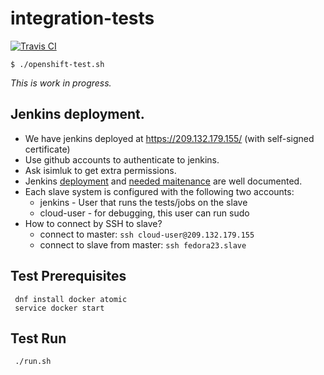 # integration-tests
[![Travis CI](https://secure.travis-ci.org/ViaQ/integration-tests.png)](http://travis-ci.org/#!/ViaQ/integration-tests)

    $ ./openshift-test.sh

*This is work in progress.*

## Jenkins deployment.

+ We have jenkins deployed at https://209.132.179.155/ (with self-signed certificate)
+ Use github accounts to authenticate to jenkins.
+ Ask isimluk to get extra permissions.
+ Jenkins [deployment](jenkins/deployment.md) and [needed maitenance](jenkins/maintenance.md) are well documented.
+ Each slave system is configured with the following two accounts:
  + jenkins - User that runs the tests/jobs on the slave
  + cloud-user - for debugging, this user can run sudo
+ How to connect by SSH to slave?
  + connect to master: `ssh cloud-user@209.132.179.155`
  + connect to slave from master: `ssh fedora23.slave`

## Test Prerequisites

```
 dnf install docker atomic
 service docker start
```

## Test Run

```
 ./run.sh
```
